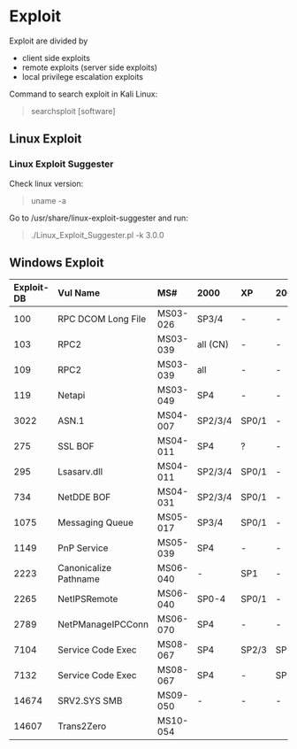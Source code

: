 # Exploit

Exploit are divided by

* client side exploits
* remote exploits \(server side exploits\)
* local privilege escalation exploits

Command to search exploit in Kali Linux:

> searchsploit \[software\]

## Linux Exploit

### Linux Exploit Suggester

Check linux version:

> uname -a

Go to /usr/share/linux-exploit-suggester and run:

> ./Linux\_Exploit\_Suggester.pl -k 3.0.0

## Windows Exploit

| Exploit-DB | Vul Name | MS\# | 2000 | XP | 2003 | 2008 | Vista | 7 |
| :--- | :--- | :--- | :--- | :--- | :--- | :--- | :--- | :--- |
| 100 | RPC DCOM Long File | MS03-026 | SP3/4 | - | - | - | - | - |
| 103 | RPC2 | MS03-039 | all \(CN\) | - | - | - | - | - |
| 109 | RPC2 | MS03-039 | all | - | - | - | - | - |
| 119 | Netapi | MS03-049 | SP4 | - | - | - | - | - |
| 3022 | ASN.1 | MS04-007 | SP2/3/4 | SP0/1 | - | - | - | - |
| 275 | SSL BOF | MS04-011 | SP4 | ? | - | - | - | - |
| 295 | Lsasarv.dll | MS04-011 | SP2/3/4 | SP0/1 | - | - | - | - |
| 734 | NetDDE BOF | MS04-031 | SP2/3/4 | SP0/1 | - | - | - | - |
| 1075 | Messaging Queue | MS05-017 | SP3/4 | SP0/1 | - | - | - | - |
| 1149 | PnP Service | MS05-039 | SP4 | - | - | - | - | - |
| 2223 | Canonicalize Pathname | MS06-040 | - | SP1 | - | - | - | - |
| 2265 | NetIPSRemote | MS06-040 | SP0-4 | SP0/1 | - | - | - | - |
| 2789 | NetPManageIPCConn | MS06-070 | SP4 | - | - | - | - | - |
| 7104 | Service Code Exec | MS08-067 | SP4 | SP2/3 | SP1/2 | SP0 | SP0/1 | - |
| 7132 | Service Code Exec | MS08-067 | SP4 | - | SP2 | - | - | - |
| 14674 | SRV2.SYS SMB | MS09-050 | - | - | - | - | SP1/2 | - |
| 14607 | Trans2Zero | MS10-054 |  |  |  |  |  |  |

